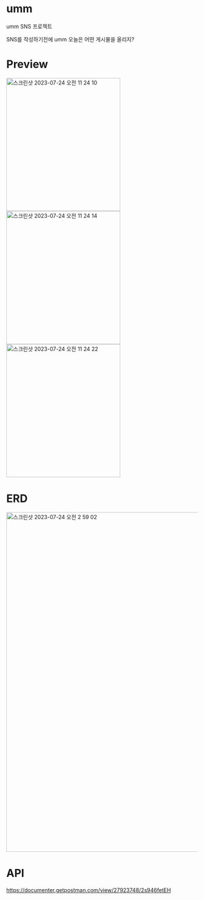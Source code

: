 # umm

umm SNS 프로젝트

SNS를 작성하기전에 umm 오늘은 어떤 게시물을 올리지?

# Preview

<img width="300" height="350" alt="스크린샷 2023-07-24 오전 11 24 10" src="https://github.com/hojooglim/umm/assets/132051431/55e873d0-c61a-48a5-b6c1-663d1190a46c">
<img width="300" height="350" alt="스크린샷 2023-07-24 오전 11 24 14" src="https://github.com/hojooglim/umm/assets/132051431/dca86883-8702-4fe7-ae78-8aad11c7aebd">
<img width="300" height="350" alt="스크린샷 2023-07-24 오전 11 24 22" src="https://github.com/hojooglim/umm/assets/132051431/cf978310-1628-467c-a3d5-1bb4080efe52">

# ERD

<img width="893" alt="스크린샷 2023-07-24 오전 2 59 02" src="https://github.com/hojooglim/umm/assets/132051431/bffe5252-7ffe-4183-85a7-f07a1da4b99e">

# API

https://documenter.getpostman.com/view/27923748/2s946fetEH
